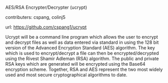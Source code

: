 AES/RSA Encrypter/Decrypter (ucrypt)

contributers: cspang, colinj5

url: https://github.com/cspang1/ucrypt

Ucrypt will be a command line program which allows the user to encrypt and decrypt files as well as data entered via standard in using the 128 bit version of the Advanced Encryption Standard (AES) algorithm. The key which is used to encrypt/decrypt a file can then be encrypted/decrypted using the Rivest Shamir Adleman (RSA) algorithm. The public and private RSA keys which are generated will be encrypted using the Base64 encryption scheme. Together, RSA and AES represent the two most widely used and most secure cryptographical algorithms to date. 
